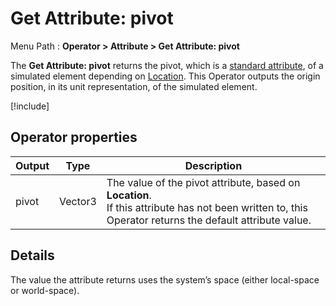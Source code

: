 # Get Attribute: pivot

Menu Path : **Operator > Attribute > Get Attribute: pivot**

The **Get Attribute: pivot** returns the pivot, which is a [standard attribute](Reference-Attributes.md), of a simulated element depending on [Location](Attributes.md#attribute-locations). This Operator outputs the origin position, in its unit representation, of the simulated element.

[!include[](Snippets/Operator-GetAttributeOperatorSettings.md)]

## Operator properties

| **Output** | **Type** | **Description**                                              |
| ---------- | -------- | ------------------------------------------------------------ |
| pivot      | Vector3  | The value of the pivot attribute, based on **Location**.<br/>If this attribute has not been written to, this Operator returns the default attribute value. |

## Details

The value the attribute returns uses the system’s space (either local-space or world-space).